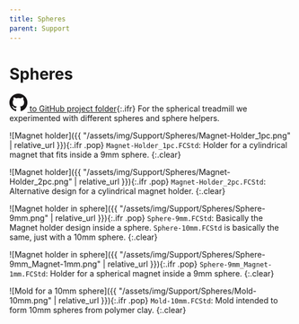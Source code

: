```yaml
---
title: Spheres
parent: Support
---
```


# Spheres

[![Open GitHub folder](/assets/img/GitHub-Mark-32px.png) to GitHub project folder](https://github.com/reiserlab/Component-Design/tree/main/Support/Spheres){:.ifr}
For the spherical treadmill we experimented with different spheres and sphere helpers.

![Magnet holder]({{ "/assets/img/Support/Spheres/Magnet-Holder_1pc.png" | relative_url }}){:.ifr .pop}
`Magnet-Holder_1pc.FCStd`: Holder for a cylindrical magnet that fits inside a 9mm sphere. 
{:.clear}

![Magnet holder]({{ "/assets/img/Support/Spheres/Magnet-Holder_2pc.png" | relative_url }}){:.ifr .pop}
`Magnet-Holder_2pc.FCStd`: Alternative design for a cylindrical magnet holder.
{:.clear}

![Magnet holder in sphere]({{ "/assets/img/Support/Spheres/Sphere-9mm.png" | relative_url }}){:.ifr .pop}
`Sphere-9mm.FCStd`: Basically the Magnet holder design inside a sphere. `Sphere-10mm.FCStd` is basically the same, just with a 10mm sphere.
{:.clear}

![Magnet holder in sphere]({{ "/assets/img/Support/Spheres/Sphere-9mm_Magnet-1mm.png" | relative_url }}){:.ifr .pop}
`Sphere-9mm_Magnet-1mm.FCStd`: Holder for a spherical magnet inside a 9mm sphere. 
{:.clear}

![Mold for a 10mm sphere]({{ "/assets/img/Support/Spheres/Mold-10mm.png" | relative_url }}){:.ifr .pop}
`Mold-10mm.FCStd`: Mold intended to form 10mm spheres from polymer clay.
{:.clear}